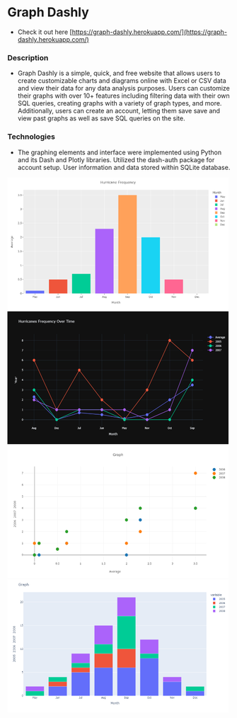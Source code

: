 # Graph Dashly

* Check it out here [https://graph-dashly.herokuapp.com/](https://graph-dashly.herokuapp.com/)

### Description
* Graph Dashly is a simple, quick, and free website that allows users to create customizable charts and diagrams online with Excel or CSV data and view their data for any data analysis purposes. Users can customize their graphs with over 10+ features including filtering data with their own SQL queries, creating graphs with a variety of graph types, and more. Additionally, users can create an account, letting them save save and view past graphs as well as save SQL queries on the site.

### Technologies
* The graphing elements and interface were implemented using Python and its Dash and Plotly libraries. Utilized the dash-auth package for account setup. User information and data stored within SQLite database.



<img src="./assets/colored_bar.png" width="500" height="300">     <img src="./assets/black_line.png" width="500" height="300">
<img src="./assets/white_scatter.png" width="500" height="300">    <img src="./assets/multi_bar.png" width="500" height="300">
